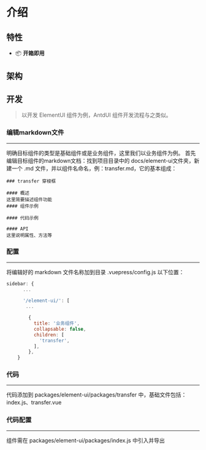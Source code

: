
# 介绍

## 特性

* 📦 **开箱即用**

## 架构

## 开发

<blockquote class="green-tip">
<p>以开发 ElementUI 组件为例，AntdUI 组件开发流程与之类似。</p>
</blockquote>

### 编辑markdown文件
---
明确目标组件的类型是基础组件或是业务组件，这里我们以业务组件为例。
首先编辑目标组件的markdown文档：找到项目目录中的 docs/element-ui文件夹，新建一个 .md 文件，并以组件名命名，例：transfer.md，它的基本组成：

```
### transfer 穿梭框

#### 概述
这里简要描述组件功能
#### 组件示例

#### 代码示例

#### API
这里说明属性、方法等

```

### 配置
---
将编辑好的 markdown 文件名称加到目录 .vuepress/config.js 以下位置：

```js
sidebar: {
      ...
      
      '/element-ui/': [
       ...

        {
          title: '业务组件',
          collapsable: false,
          children: [
            'transfer',
          ],
        },
    }

```
### 代码
---
代码添加到 packages/element-ui/packages/transfer 中，基础文件包括：index.js、transfer.vue
### 代码配置
---
组件需在 packages/element-ui/packages/index.js 中引入并导出